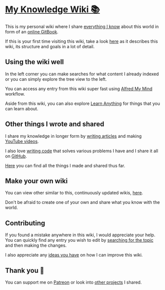 # [My Knowledge Wiki 📚](https://wiki.nikitavoloboev.xyz)
This is my personal wiki where I share [everything I know](sharing/everything-I-know.md) about this world in form of an [online GitBook](https://wiki.nikitavoloboev.xyz).

If this is your first time visiting this wiki, take a look [here](meta/meta.md) as it describes this wiki, its structure and goals in a lot of detail.

## Using the wiki well
In the left corner you can make searches for what content I already indexed or you can simply explore the tree view to the left.

You can access any entry from this wiki super fast using [Alfred My Mind](https://github.com/nikitavoloboev/alfred-my-mind) workflow.

Aside from this wiki, you can also explore [Learn Anything](projects/learn-anything.md) for things that you can learn about.

## Other things I wrote and shared
I share my knowledge in longer form by [writing articles](sharing/my-articles.md) and making [YouTube videos](sharing/my-youtube.md).

I also love [writing code](sharing/my-github.md) that solves various problems I have and I share it all on [GitHub](https://github.com/nikitavoloboev).

[Here](sharing/sharing.md) you can find all the things I made and shared thus far.

## Make your own wiki
You can view other similar to this, continuously updated wikis, [here](https://github.com/RichardLitt/meta-knowledge#readme).

Don't be afraid to create one of your own and share what you know with the world.

## Contributing
If you found a mistake anywhere in this wiki, I would appreciate your help. You can quickly find any entry you wish to edit by [searching for the topic](https://github.com/nikitavoloboev/knowledge/find/master) and then making the changes.

I also appreciate any [ideas you have](https://github.com/nikitavoloboev/knowledge/issues/new) on how I can improve this wiki.

## Thank you 💜
You can support me on [Patreon](https://www.patreon.com/nikitavoloboev) or look into [other projects](https://nikitavoloboev.xyz/projects) I shared.